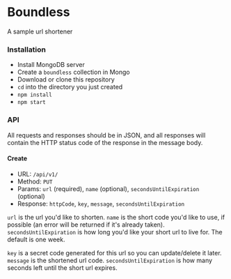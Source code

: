 # Boundless
A sample url shortener

### Installation
*   Install MongoDB server
*   Create a `boundless` collection in Mongo
*   Download or clone this repository
*   `cd` into the directory you just created
*   `npm install`
*   `npm start`

### API

All requests and responses should be in JSON, and all responses will contain the HTTP status code of the response in the message body.

#### Create
*   URL: `/api/v1/`
*   Method: `PUT`
*   Params: `url` (required), `name` (optional), `secondsUntilExpiration` (optional)
*   Response: `httpCode`, `key`, `message`, `secondsUntilExpiration`

`url` is the url you'd like to shorten.
`name` is the short code you'd like to use, if possible (an error will be returned if it's already taken).
`secondsUntilExpiration` is how long you'd like your short url to live for. The default is one week.

`key` is a secret code generated for this url so you can update/delete it later.
`message` is the shortened url code.
`secondsUntilExpiration` is how many seconds left until the short url expires.

